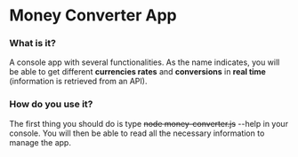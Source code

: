# Money Converter App
### What is it?
A console app with several functionalities. As the name indicates, you will be able to get
different **currencies rates** and **conversions** in **real time** (information is retrieved from an 
API).

### How do you use it?
The first thing you should do is type ~~node money-converter.js~~ --help in your console.
You will then be able to read all the necessary information to manage the app.

